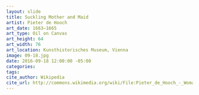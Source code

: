 ```yaml
---
layout: slide
title: Suckling Mother and Maid
artist: Pieter de Hooch
art_date: 1663–1665
art_type: Oil on Canvas
art_height: 64
art_width: 76
art_location: Kunsthistorisches Museum, Vienna
image: 09-18.jpg
date: 2016-09-18 12:00:00 -05:00
categories:
tags:
cite_author: Wikipedia
cite_url: http://commons.wikimedia.org/wiki/File:Pieter_de_Hooch_-_Woman_and_Child_with_Serving_Maid_-_Google_Art_Project.jpg
---
```

